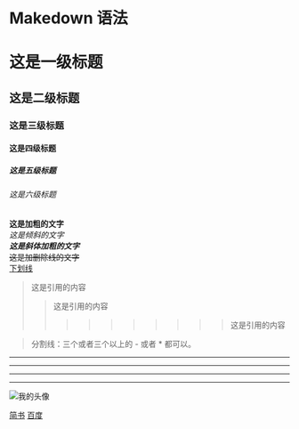 # Makedown 语法

# 这是一级标题
## 这是二级标题
### 这是三级标题
#### 这是四级标题
##### 这是五级标题
###### 这是六级标题


**这是加粗的文字**  
*这是倾斜的文字*  
***这是斜体加粗的文字***  
~~这是加删除线的文字~~  
<u>下划线</u>

>这是引用的内容  
>>这是引用的内容  
>>>>>>>>>>这是引用的内容  


>分割线：三个或者三个以上的 - 或者 * 都可以。
---
----
***
*****


![我的头像](https://avatars1.githubusercontent.com/u/34762745?s=460&v=4 "我的头像")



[简书](http://jianshu.com)
[百度](http://baidu.com)


